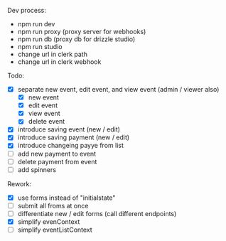 Dev process: 

- npm run dev
- npm run proxy (proxy server for webhooks)
- npm run db (proxy db for drizzle studio)
- npm run studio
- change url in clerk path
- change url in clerk webhook

Todo:

- [x] separate new event, edit event, and view event (admin / viewer also)
    - [x] new event
    - [x] edit event
    - [x] view event
    - [x] delete event
- [x] introduce saving event (new / edit)
- [x] introduce saving payment (new / edit)
- [x] introduce changeing payye from list
- [ ] add new payment to event
- [ ] delete payment from event
- [ ] add spinners

Rework:

- [x] use forms instead of "initialstate"
- [ ] submit all froms at once
- [ ] differentiate new / edit forms (call different endpoints)
- [x] simplify evenContext
- [ ] simplify eventListContext
